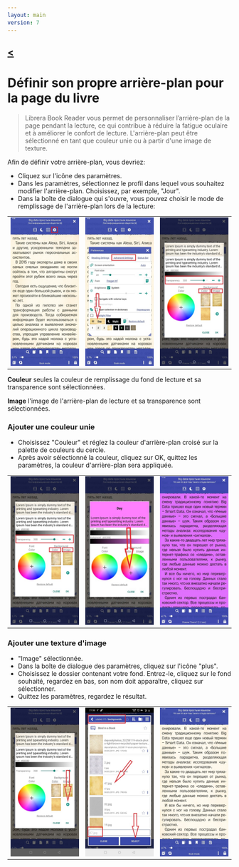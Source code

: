 ```yaml
---
layout: main
version: 7
---
```

[<](/wiki/faq)
---

# Définir son propre arrière-plan pour la page du livre

> Librera Book Reader vous permet de personnaliser l’arrière-plan de la page pendant la lecture, ce qui contribue à réduire la fatigue oculaire et à améliorer le confort de lecture.
L'arrière-plan peut être sélectionné en tant que couleur unie ou à partir d'une image de texture.

Afin de définir votre arrière-plan, vous devriez:

* Cliquez sur l'icône des paramètres.
* Dans les paramètres, sélectionnez le profil dans lequel vous souhaitez modifier l'arrière-plan. Choisissez, par exemple, &quot;Jour&quot;.
* Dans la boîte de dialogue qui s'ouvre, vous pouvez choisir le mode de remplissage de l'arrière-plan lors de la lecture:

||||
|-|-|-|
|![](1.jpg)|![](2.jpg)|![](3.jpg)|


**Couleur** seules la couleur de remplissage du fond de lecture et sa transparence sont sélectionnées.

**Image** l'image de l'arrière-plan de lecture et sa transparence sont sélectionnées.

### Ajouter une couleur unie

* Choisissez &quot;Couleur&quot; et réglez la couleur d'arrière-plan croisé sur la palette de couleurs du cercle.
* Après avoir sélectionné la couleur, cliquez sur OK, quittez les paramètres, la couleur d'arrière-plan sera appliquée.

||||
|-|-|-|
|![](3.jpg)|![](5.jpg)|![](8.jpg)|



### Ajouter une texture d'image

* &quot;Image&quot; sélectionnée.
* Dans la boîte de dialogue des paramètres, cliquez sur l'icône &quot;plus&quot;.
* Choisissez le dossier contenant votre fond. Entrez-le, cliquez sur le fond souhaité, regardez en bas, son nom doit apparaître, cliquez sur sélectionner.
* Quittez les paramètres, regardez le résultat.

||||
|-|-|-|
|![](7.jpg)|![](4.jpg)|![](9.jpg)|



